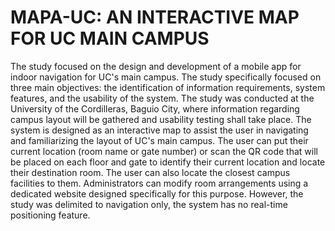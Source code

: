 # MAPA-UC: AN INTERACTIVE MAP FOR UC MAIN CAMPUS

The study focused on the design and development of a mobile app for indoor navigation for UC's main campus. The study specifically focused on three main objectives: the identification of information requirements, system features, and the usability of the system. The study was conducted at the University of the Cordilleras, Baguio City, where information regarding campus layout will be gathered and usability testing shall take place. The system is designed as an interactive map to assist the user in navigating and familiarizing the layout of UC's main campus. The user can put their current location (room name or gate number) or scan the QR code that will be placed on each floor and gate to identify their current location and locate their destination room. The user can also locate the closest campus facilities to them. Administrators can modify room arrangements using a dedicated website designed specifically for this purpose.
However, the study was delimited to navigation only, the system has no real-time positioning feature.  
